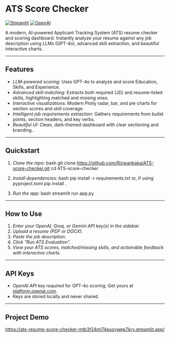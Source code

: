 # ATS Score Checker

[![Streamlit](https://img.shields.io/badge/Built%20with-Streamlit-ff4b4b?logo=streamlit&logoColor=white)](https://streamlit.io/) [![OpenAI](https://img.shields.io/badge/Powered%20by-OpenAI-10a37f?logo=openai&logoColor=white)](https://openai.com/)

A modern, AI-powered Applicant Tracking System (ATS) resume checker and scoring dashboard. Instantly analyze your resume against any job description using LLMs (GPT-4o), advanced skill extraction, and beautiful interactive charts.

---

## Features
- *LLM-powered scoring:* Uses GPT-4o to analyze and score Education, Skills, and Experience.
- *Advanced skill matching:* Extracts both required (JD) and resume-listed skills, highlighting matched and missing ones.
- *Interactive visualizations:* Modern Plotly radar, bar, and pie charts for section scores and skill coverage.
- *Intelligent job requirements extraction:* Gathers requirements from bullet points, section headers, and key verbs.
- *Beautiful UI:* Clean, dark-themed dashboard with clear sectioning and branding..

---

## Quickstart

1. *Clone the repo:*
   bash
   git clone https://github.com/Rizwankaka/ATS-score-checker.git
   cd ATS-score-checker
   
2. *Install dependencies:*
   bash
   pip install -r requirements.txt
   or, if using pyproject.toml
   pip install .
   
4. *Run the app:*
   bash
   streamlit run app.py
   
---

## How to Use
1. *Enter your OpenAI, Groq, or Gemini API key(s) in the sidebar.*
2. *Upload a resume (PDF or DOCX).*
3. *Paste the job description.*
4. *Click "Run ATS Evaluation".*
5. *View your ATS scores, matched/missing skills, and actionable feedback with interactive charts.*

---

## API Keys
- *OpenAI API key required* for GPT-4o scoring. Get yours at [platform.openai.com](https://platform.openai.com/).
- Keys are stored locally and never shared.

---

## Project Demo 
https://ats-resume-score-checker-mtb3f24ml74euzywep7kry.streamlit.app/
